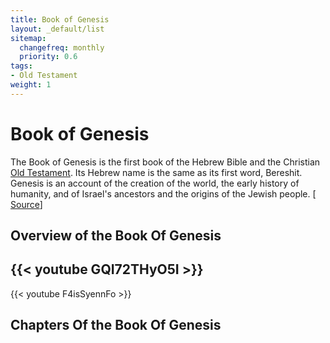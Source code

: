 ```yaml
---
title: Book of Genesis
layout: _default/list
sitemap:
  changefreq: monthly
  priority: 0.6
tags:
- Old Testament
weight: 1
---
```

# Book of Genesis

The Book of Genesis is the first book of the Hebrew Bible and the Christian [Old Testament](/tags/old-testament/). Its Hebrew name is the same as its first word, Bereshit. Genesis is an account of the creation of the world, the early history of humanity, and of Israel's ancestors and the origins of the Jewish people. [ [Source](https://en.wikipedia.org/wiki/Book_of_Genesis)]

## Overview of the Book Of Genesis
{{< youtube GQI72THyO5I >}}
---
{{< youtube F4isSyennFo >}}

## Chapters Of the Book Of Genesis